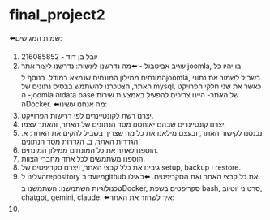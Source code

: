 # final_project2

⬅️שמות המגישים:
1. יובל בן דוד - 216085852
2. שגיב אביטבול -
⬅️מה נדרשנו לעשות:
נדרשנו ליצור אתר joomla, בו יהיו כל המונחים ממילון המונחים שנמצא במודל.
בנוסף לjoomla, בשביל לשמור את נתוני האתר, הצטכרנו להשתמש בבסיס נתונים של mysql, כאשר את שני חלקי הפרויקט - הjoomla והdata base של האתר- היינו צריכים להפעיל באמצעות שירות הDocker.
⬅️מה אנחנו עשינו:
1. יצרנו רשת לקונטיינרים לפי דרישות הפרוייקט.
2. יצרנו קונטיינרים שבהם יאוחסנו מסד הנתונים של האתר, והאתר עצמו.
3. נכנסנו לקישור האתר, ובעצם מילאנו את כל מה שצריך בשביל להקים את האתר:
     א. הגדרות האתר.
     ב. הגדרות מסד הנתונים.
4. הוספנו לאתר את כל המונחים ממילון המונחים.
5. הוספנו משתמשים לכל אחד מחברי הצוות.
6. גיבינו את כלל קבצי האתר, ויצרנו סקריפטים של setup, backup ו restore.
7. העלינו לrepository מיועד בgithub את כל קבצי האתר ואת הסקריפטים.
⬅️באילו טכנולוגיות השתמשנו:
השתמשנו בDocker, סקריפטים בשפת bash, סרטוני יוטיוב, chatgpt, gemini, claude.
⬅️איך לשחזר את האתר:
1. 
